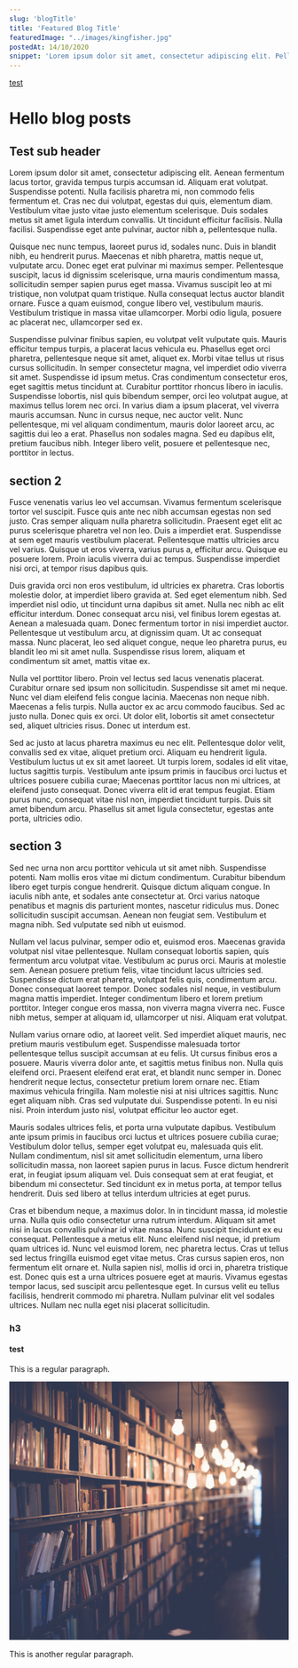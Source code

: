 ```yaml
---
slug: 'blogTitle'
title: 'Featured Blog Title'
featuredImage: "../images/kingfisher.jpg"
postedAt: 14/10/2020
snippet: 'Lorem ipsum dolor sit amet, consectetur adipiscing elit. Pellentesque vitae ipsum in turpis luctus sodales. Morbi nibh sapien, vehicula et vulputate eu, consequat vel ipsum. Aliquam ornare laoreet dui, ac placerat urna finibus sed.'
---
```



[test](#test)
# Hello blog posts

## Test sub header

Lorem ipsum dolor sit amet, consectetur adipiscing elit. Aenean fermentum lacus tortor, gravida tempus turpis accumsan id. Aliquam erat volutpat. Suspendisse potenti. Nulla facilisis pharetra mi, non commodo felis fermentum et. Cras nec dui volutpat, egestas dui quis, elementum diam. Vestibulum vitae justo vitae justo elementum scelerisque. Duis sodales metus sit amet ligula interdum convallis. Ut tincidunt efficitur facilisis. Nulla facilisi. Suspendisse eget ante pulvinar, auctor nibh a, pellentesque nulla.

Quisque nec nunc tempus, laoreet purus id, sodales nunc. Duis in blandit nibh, eu hendrerit purus. Maecenas et nibh pharetra, mattis neque ut, vulputate arcu. Donec eget erat pulvinar mi maximus semper. Pellentesque suscipit, lacus id dignissim scelerisque, urna mauris condimentum massa, sollicitudin semper sapien purus eget massa. Vivamus suscipit leo at mi tristique, non volutpat quam tristique. Nulla consequat lectus auctor blandit ornare. Fusce a quam euismod, congue libero vel, vestibulum mauris. Vestibulum tristique in massa vitae ullamcorper. Morbi odio ligula, posuere ac placerat nec, ullamcorper sed ex.

Suspendisse pulvinar finibus sapien, eu volutpat velit vulputate quis. Mauris efficitur tempus turpis, a placerat lacus vehicula eu. Phasellus eget orci pharetra, pellentesque neque sit amet, aliquet ex. Morbi vitae tellus ut risus cursus sollicitudin. In semper consectetur magna, vel imperdiet odio viverra sit amet. Suspendisse id ipsum metus. Cras condimentum consectetur eros, eget sagittis metus tincidunt at. Curabitur porttitor rhoncus libero in iaculis. Suspendisse lobortis, nisl quis bibendum semper, orci leo volutpat augue, at maximus tellus lorem nec orci. In varius diam a ipsum placerat, vel viverra mauris accumsan. Nunc in cursus neque, nec auctor velit. Nunc pellentesque, mi vel aliquam condimentum, mauris dolor laoreet arcu, ac sagittis dui leo a erat. Phasellus non sodales magna. Sed eu dapibus elit, pretium faucibus nibh. Integer libero velit, posuere et pellentesque nec, porttitor in lectus.
## section 2
Fusce venenatis varius leo vel accumsan. Vivamus fermentum scelerisque tortor vel suscipit. Fusce quis ante nec nibh accumsan egestas non sed justo. Cras semper aliquam nulla pharetra sollicitudin. Praesent eget elit ac purus scelerisque pharetra vel non leo. Duis a imperdiet erat. Suspendisse at sem eget mauris vestibulum placerat. Pellentesque mattis ultricies arcu vel varius. Quisque ut eros viverra, varius purus a, efficitur arcu. Quisque eu posuere lorem. Proin iaculis viverra dui ac tempus. Suspendisse imperdiet nisi orci, at tempor risus dapibus quis.

Duis gravida orci non eros vestibulum, id ultricies ex pharetra. Cras lobortis molestie dolor, at imperdiet libero gravida at. Sed eget elementum nibh. Sed imperdiet nisl odio, ut tincidunt urna dapibus sit amet. Nulla nec nibh ac elit efficitur interdum. Donec consequat arcu nisi, vel finibus lorem egestas at. Aenean a malesuada quam. Donec fermentum tortor in nisi imperdiet auctor. Pellentesque ut vestibulum arcu, at dignissim quam. Ut ac consequat massa. Nunc placerat, leo sed aliquet congue, neque leo pharetra purus, eu blandit leo mi sit amet nulla. Suspendisse risus lorem, aliquam et condimentum sit amet, mattis vitae ex.

Nulla vel porttitor libero. Proin vel lectus sed lacus venenatis placerat. Curabitur ornare sed ipsum non sollicitudin. Suspendisse sit amet mi neque. Nunc vel diam eleifend felis congue lacinia. Maecenas non neque nibh. Maecenas a felis turpis. Nulla auctor ex ac arcu commodo faucibus. Sed ac justo nulla. Donec quis ex orci. Ut dolor elit, lobortis sit amet consectetur sed, aliquet ultricies risus. Donec ut interdum est.

Sed ac justo at lacus pharetra maximus eu nec elit. Pellentesque dolor velit, convallis sed ex vitae, aliquet pretium orci. Aliquam eu hendrerit ligula. Vestibulum luctus ut ex sit amet laoreet. Ut turpis lorem, sodales id elit vitae, luctus sagittis turpis. Vestibulum ante ipsum primis in faucibus orci luctus et ultrices posuere cubilia curae; Maecenas porttitor lacus non mi ultrices, at eleifend justo consequat. Donec viverra elit id erat tempus feugiat. Etiam purus nunc, consequat vitae nisl non, imperdiet tincidunt turpis. Duis sit amet bibendum arcu. Phasellus sit amet ligula consectetur, egestas ante porta, ultricies odio.
## section 3
Sed nec urna non arcu porttitor vehicula ut sit amet nibh. Suspendisse potenti. Nam mollis eros vitae mi dictum condimentum. Curabitur bibendum libero eget turpis congue hendrerit. Quisque dictum aliquam congue. In iaculis nibh ante, et sodales ante consectetur at. Orci varius natoque penatibus et magnis dis parturient montes, nascetur ridiculus mus. Donec sollicitudin suscipit accumsan. Aenean non feugiat sem. Vestibulum et magna nibh. Sed vulputate sed nibh ut euismod.

Nullam vel lacus pulvinar, semper odio et, euismod eros. Maecenas gravida volutpat nisl vitae pellentesque. Nullam consequat lobortis sapien, quis fermentum arcu volutpat vitae. Vestibulum ac purus orci. Mauris at molestie sem. Aenean posuere pretium felis, vitae tincidunt lacus ultricies sed. Suspendisse dictum erat pharetra, volutpat felis quis, condimentum arcu. Donec consequat laoreet tempor. Donec sodales nisl neque, in vestibulum magna mattis imperdiet. Integer condimentum libero et lorem pretium porttitor. Integer congue eros massa, non viverra magna viverra nec. Fusce nibh metus, semper at aliquam id, ullamcorper ut nisi. Aliquam erat volutpat.

Nullam varius ornare odio, at laoreet velit. Sed imperdiet aliquet mauris, nec pretium mauris vestibulum eget. Suspendisse malesuada tortor pellentesque tellus suscipit accumsan at eu felis. Ut cursus finibus eros a posuere. Mauris viverra dolor ante, et sagittis metus finibus non. Nulla quis eleifend orci. Praesent eleifend erat erat, et blandit nunc semper in. Donec hendrerit neque lectus, consectetur pretium lorem ornare nec. Etiam maximus vehicula fringilla. Nam molestie nisi at nisi ultrices sagittis. Nunc eget aliquam nibh. Cras sed vulputate dui. Suspendisse potenti. In eu nisi nisi. Proin interdum justo nisl, volutpat efficitur leo auctor eget.

Mauris sodales ultrices felis, et porta urna vulputate dapibus. Vestibulum ante ipsum primis in faucibus orci luctus et ultrices posuere cubilia curae; Vestibulum dolor tellus, semper eget volutpat eu, malesuada quis elit. Nullam condimentum, nisl sit amet sollicitudin elementum, urna libero sollicitudin massa, non laoreet sapien purus in lacus. Fusce dictum hendrerit erat, in feugiat ipsum aliquam vel. Duis consequat sem at erat feugiat, et bibendum mi consectetur. Sed tincidunt ex in metus porta, at tempor tellus hendrerit. Duis sed libero at tellus interdum ultricies at eget purus.

Cras et bibendum neque, a maximus dolor. In in tincidunt massa, id molestie urna. Nulla quis odio consectetur urna rutrum interdum. Aliquam sit amet nisi in lacus convallis pulvinar id vitae massa. Nunc suscipit tincidunt ex eu consequat. Pellentesque a metus elit. Nunc eleifend nisl neque, id pretium quam ultrices id. Nunc vel euismod lorem, nec pharetra lectus. Cras ut tellus sed lectus fringilla euismod eget vitae metus. Cras cursus sapien eros, non fermentum elit ornare et. Nulla sapien nisl, mollis id orci in, pharetra tristique est. Donec quis est a urna ultrices posuere eget at mauris. Vivamus egestas tempor lacus, sed suscipit arcu pellentesque eget. In cursus velit eu tellus facilisis, hendrerit commodo mi pharetra. Nullam pulvinar elit vel sodales ultrices. Nullam nec nulla eget nisi placerat sollicitudin.

### h3

#### test


This is a regular paragraph.



![bookshelf](../images/bookshelf.jpg)

This is another regular paragraph.
